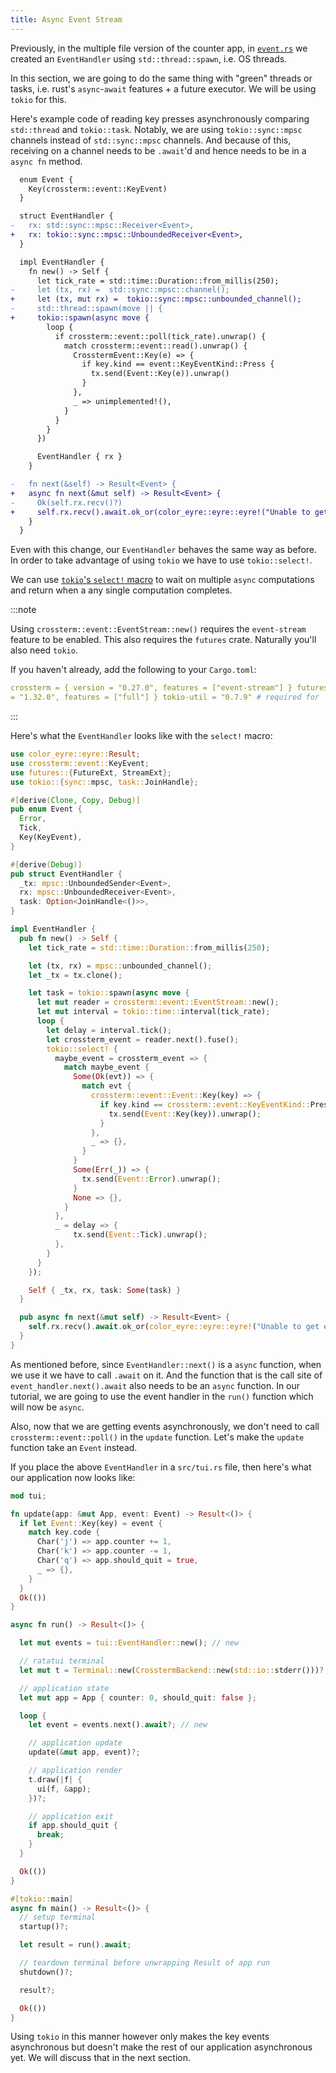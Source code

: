 ```yaml
---
title: Async Event Stream
---
```


Previously, in the multiple file version of the counter app, in [`event.rs`](./../counter-app/event)
we created an `EventHandler` using `std::thread::spawn`, i.e. OS threads.

In this section, we are going to do the same thing with "green" threads or tasks, i.e. rust's
`async`-`await` features + a future executor. We will be using `tokio` for this.

Here's example code of reading key presses asynchronously comparing `std::thread` and `tokio::task`.
Notably, we are using `tokio::sync::mpsc` channels instead of `std::sync::mpsc` channels. And
because of this, receiving on a channel needs to be `.await`'d and hence needs to be in a `async fn`
method.

```diff lang="rust"
  enum Event {
    Key(crossterm::event::KeyEvent)
  }

  struct EventHandler {
-   rx: std::sync::mpsc::Receiver<Event>,
+   rx: tokio::sync::mpsc::UnboundedReceiver<Event>,
  }

  impl EventHandler {
    fn new() -> Self {
      let tick_rate = std::time::Duration::from_millis(250);
-     let (tx, rx) =  std::sync::mpsc::channel();
+     let (tx, mut rx) =  tokio::sync::mpsc::unbounded_channel();
-     std::thread::spawn(move || {
+     tokio::spawn(async move {
        loop {
          if crossterm::event::poll(tick_rate).unwrap() {
            match crossterm::event::read().unwrap() {
              CrosstermEvent::Key(e) => {
                if key.kind == event::KeyEventKind::Press {
                  tx.send(Event::Key(e)).unwrap()
                }
              },
              _ => unimplemented!(),
            }
          }
        }
      })

      EventHandler { rx }
    }

-   fn next(&self) -> Result<Event> {
+   async fn next(&mut self) -> Result<Event> {
-     Ok(self.rx.recv()?)
+     self.rx.recv().await.ok_or(color_eyre::eyre::eyre!("Unable to get event"))
    }
  }
```

Even with this change, our `EventHandler` behaves the same way as before. In order to take advantage
of using `tokio` we have to use `tokio::select!`.

We can use [`tokio`'s `select!` macro](https://tokio.rs/tokio/tutorial/select) to wait on multiple
`async` computations and return when a any single computation completes.

:::note

Using `crossterm::event::EventStream::new()` requires the `event-stream` feature to be enabled. This
also requires the `futures` crate. Naturally you'll also need `tokio`.

If you haven't already, add the following to your `Cargo.toml`:

```yml
crossterm = { version = "0.27.0", features = ["event-stream"] } futures = "0.3.28" tokio = { version
= "1.32.0", features = ["full"] } tokio-util = "0.7.9" # required for `CancellationToken` introduced in the next section
```

:::

Here's what the `EventHandler` looks like with the `select!` macro:

```rust
use color_eyre::eyre::Result;
use crossterm::event::KeyEvent;
use futures::{FutureExt, StreamExt};
use tokio::{sync::mpsc, task::JoinHandle};

#[derive(Clone, Copy, Debug)]
pub enum Event {
  Error,
  Tick,
  Key(KeyEvent),
}

#[derive(Debug)]
pub struct EventHandler {
  _tx: mpsc::UnboundedSender<Event>,
  rx: mpsc::UnboundedReceiver<Event>,
  task: Option<JoinHandle<()>>,
}

impl EventHandler {
  pub fn new() -> Self {
    let tick_rate = std::time::Duration::from_millis(250);

    let (tx, rx) = mpsc::unbounded_channel();
    let _tx = tx.clone();

    let task = tokio::spawn(async move {
      let mut reader = crossterm::event::EventStream::new();
      let mut interval = tokio::time::interval(tick_rate);
      loop {
        let delay = interval.tick();
        let crossterm_event = reader.next().fuse();
        tokio::select! {
          maybe_event = crossterm_event => {
            match maybe_event {
              Some(Ok(evt)) => {
                match evt {
                  crossterm::event::Event::Key(key) => {
                    if key.kind == crossterm::event::KeyEventKind::Press {
                      tx.send(Event::Key(key)).unwrap();
                    }
                  },
                  _ => {},
                }
              }
              Some(Err(_)) => {
                tx.send(Event::Error).unwrap();
              }
              None => {},
            }
          },
          _ = delay => {
              tx.send(Event::Tick).unwrap();
          },
        }
      }
    });

    Self { _tx, rx, task: Some(task) }
  }

  pub async fn next(&mut self) -> Result<Event> {
    self.rx.recv().await.ok_or(color_eyre::eyre::eyre!("Unable to get event"))
  }
}
```

As mentioned before, since `EventHandler::next()` is a `async` function, when we use it we have to
call `.await` on it. And the function that is the call site of `event_handler.next().await` also
needs to be an `async` function. In our tutorial, we are going to use the event handler in the
`run()` function which will now be `async`.

Also, now that we are getting events asynchronously, we don't need to call
`crossterm::event::poll()` in the `update` function. Let's make the `update` function take an
`Event` instead.

If you place the above `EventHandler` in a `src/tui.rs` file, then here's what our application now
looks like:

```rust
mod tui;

fn update(app: &mut App, event: Event) -> Result<()> {
  if let Event::Key(key) = event {
    match key.code {
      Char('j') => app.counter += 1,
      Char('k') => app.counter -= 1,
      Char('q') => app.should_quit = true,
      _ => {},
    }
  }
  Ok(())
}

async fn run() -> Result<()> {

  let mut events = tui::EventHandler::new(); // new

  // ratatui terminal
  let mut t = Terminal::new(CrosstermBackend::new(std::io::stderr()))?;

  // application state
  let mut app = App { counter: 0, should_quit: false };

  loop {
    let event = events.next().await?; // new

    // application update
    update(&mut app, event)?;

    // application render
    t.draw(|f| {
      ui(f, &app);
    })?;

    // application exit
    if app.should_quit {
      break;
    }
  }

  Ok(())
}

#[tokio::main]
async fn main() -> Result<()> {
  // setup terminal
  startup()?;

  let result = run().await;

  // teardown terminal before unwrapping Result of app run
  shutdown()?;

  result?;

  Ok(())
}
```

Using `tokio` in this manner however only makes the key events asynchronous but doesn't make the
rest of our application asynchronous yet. We will discuss that in the next section.
